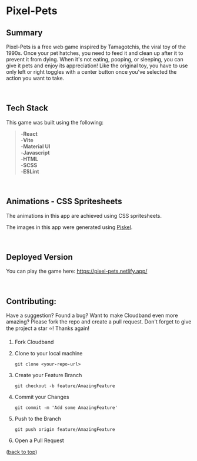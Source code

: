 <a name='readme-top'></a>
# Pixel-Pets

## Summary

Pixel-Pets is a free web game inspired by Tamagotchis, the viral toy of the 1990s. Once your pet hatches, you need to feed it and clean up after it to prevent it from dying. When it's not eating, pooping, or sleeping, you can give it pets and enjoy its appreciation! Like the original toy, you have to use only left or right toggles with a center button once you've selected the action you want to take.    

<br>

## Tech Stack

This game was built using the following:  

>-**React**  
>-**Vite**  
>-**Material UI**  
>-**Javascript**  
>-**HTML**  
>-**SCSS**  
>-**ESLint**  


<br>

## Animations - CSS Spritesheets

The animations in this app are achieved using CSS spritesheets. 
  
The images in this app were generated using [Piskel](https://www.piskelapp.com/p/create/sprite).
  
<br>

## Deployed Version

You can play the game here: https://pixel-pets.netlify.app/

<br>

## Contributing:

Have a suggestion? Found a bug? Want to make Cloudband even more amazing? Please fork the repo and create a pull request.
Don't forget to give the project a star ⭐️! Thanks again!

1. Fork Cloudband
2. Clone to your local machine
   ```
   git clone <your-repo-url>
   ```
3. Create your Feature Branch
   ```
   git checkout -b feature/AmazingFeature
   ```

4. Commit your Changes
   ```
   git commit -m 'Add some AmazingFeature'
   ```
5. Push to the Branch
   ```
   git push origin feature/AmazingFeature
   ```
10. Open a Pull Request


<p>(<a href="#readme-top">back to top</a>)</p>
